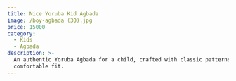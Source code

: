 ```yaml
---
title: Nice Yoruba Kid Agbada
image: /boy-agbada (30).jpg
price: 15000
category:
  - Kids
  - Agbada
description: >-
  An authentic Yoruba Agbada for a child, crafted with classic patterns and a
  comfortable fit.
---
```


